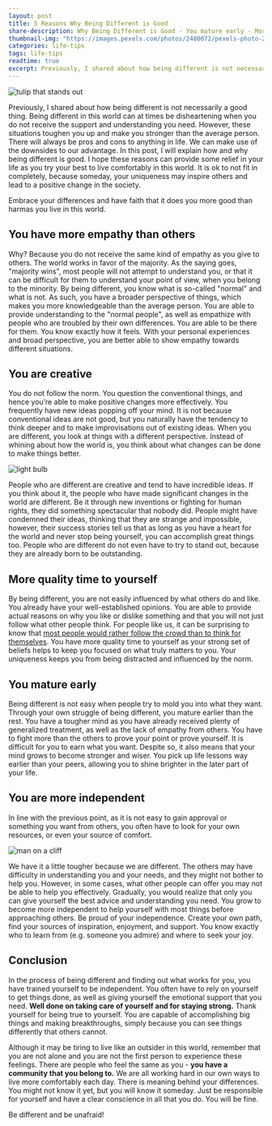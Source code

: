 ```yaml
---
layout: post
title: 5 Reasons Why Being Different is Good
share-description: Why Being Different is Good · You mature early · More quality time to yourself · You are creative · You have more empathy than others · You are more independent
thumbnail-img: "https://images.pexels.com/photos/2480072/pexels-photo-2480072.jpeg?auto=compress&cs=tinysrgb&w=1260&h=750&dpr=2"
categories: life-tips
tags: life-tips
readtime: true
excerpt: Previously, I shared about how being different is not necessarily a good thing. Being different in this world can at times be disheartening when you do not receive the support and understanding you need. However, these situations toughen you up and make you stronger than the average person. There will always be pros and cons to anything in life. We can make use of the downsides to our advantage. In this post, I will explain how and why being different is good. I hope these reasons can provide some relief in your life as you try your best to live comfortably in this world.
---
```


![tulip that stands out](https://images.pexels.com/photos/2480072/pexels-photo-2480072.jpeg?auto=compress&cs=tinysrgb&w=1260&h=750&dpr=2)

Previously, I shared about how being different is not necessarily a good thing. Being different in this world can at times be disheartening when you do not receive the support and understanding you need. However, these situations toughen you up and make you stronger than the average person. There will always be pros and cons to anything in life. We can make use of the downsides to our advantage. In this post, I will explain how and why being different is good. I hope these reasons can provide some relief in your life as you try your best to live comfortably in this world. It is ok to not fit in completely, because someday, your uniqueness may inspire others and lead to a positive change in the society.

Embrace your differences and have faith that it does you more good than harmas you live in this world.

## You have more empathy than others

Why? Because you do not receive the same kind of empathy as you give to others. The world works in favor of the majority. As the saying goes, "majority wins", most people will not attempt to understand you, or that it can be difficult for them to understand your point of view, when you belong to the minority. By being different, you know what is so-called "normal" and what is not. As such, you have a broader perspective of things, which makes you more knowledgeable than the average person. You are able to provide understanding to the "normal people", as well as empathize with people who are troubled by their own differences. You are able to be there for them. You know exactly how it feels. With your personal experiences and broad perspective, you are better able to show empathy towards different situations.

## You are creative

You do not follow the norm. You question the conventional things, and hence you’re able to make positive changes more effectively. You frequently have new ideas popping off your mind. It is not because conventional ideas are not good, but you naturally have the tendency to think deeper and to make improvisations out of existing ideas. When you are different, you look at things with a different perspective. Instead of whining about how the world is, you think about what changes can be done to make things better.

![light bulb](https://images.pexels.com/photos/355952/pexels-photo-355952.jpeg?auto=compress&cs=tinysrgb&w=1260&h=750&dpr=1)

People who are different are creative and tend to have incredible ideas. If you think about it, the people who have made significant changes in the world are different. Be it through new inventions or fighting for human rights, they did something spectacular that nobody did. People might have condemned their ideas, thinking that they are strange and impossible, however, their success stories tell us that as long as you have a heart for the world and never stop being yourself, you can accomplish great things too. People who are different do not even have to try to stand out, because they are already born to be outstanding.

## More quality time to yourself

By being different, you are not easily influenced by what others do and like. You already have your well-established opinions. You are able to provide actual reasons on why you like or dislike something and that you will not just follow what other people think. For people like us, it can be surprising to know that [most people would rather follow the crowd than to think for themselves](https://www.linkedin.com/pulse/why-do-people-follow-crowd-muhammad-salman). You have more quality time to yourself as your strong set of beliefs helps to keep you focused on what truly matters to you. Your uniqueness keeps you from being distracted and influenced by the norm.

## You mature early

Being different is not easy when people try to mold you into what they want. Through your own struggle of being different, you mature earlier than the rest. You have a tougher mind as you have already received plenty of generalized treatment, as well as the lack of empathy from others. You have to fight more than the others to prove your point or prove yourself. It is difficult for you to earn what you want. Despite so, it also means that your mind grows to become stronger and wiser. You pick up life lessons way earlier than your peers, allowing you to shine brighter in the later part of your life.

## You are more independent

In line with the previous point, as it is not easy to gain approval or something you want from others, you often have to look for your own resources, or even your source of comfort.

![man on a cliff](https://images.pexels.com/photos/3680111/pexels-photo-3680111.jpeg?auto=compress&cs=tinysrgb&w=1260&h=750&dpr=1)

We have it a little tougher because we are different. The others may have difficulty in understanding you and your needs, and they might not bother to help you. However, in some cases, what other people can offer you may not be able to help you effectively. Gradually, you would realize that only you can give yourself the best advice and understanding you need. You grow to become more independent to help yourself with most things before approaching others. Be proud of your independence. Create your own path, find your sources of inspiration, enjoyment, and support. You know exactly who to learn from (e.g. someone you admire) and where to seek your joy.

## Conclusion

In the process of being different and finding out what works for you, you have trained yourself to be independent. You often have to rely on yourself to get things done, as well as giving yourself the emotional support that you need. **Well done on taking care of yourself and for staying strong.** Thank yourself for being true to yourself. You are capable of accomplishing big things and making breakthroughs, simply because you can see things differently that others cannot.

Although it may be tiring to live like an outsider in this world, remember that you are not alone and you are not the first person to experience these feelings. There are people who feel the same as you - **you have a community that you belong to.** We are all working hard in our own ways to live more comfortably each day. There is meaning behind your differences. You might not know it yet, but you will know it someday. Just be responsible for yourself and have a clear conscience in all that you do. You will be fine.

Be different and be unafraid!
